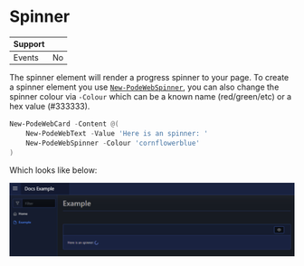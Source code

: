 # Spinner

| Support | |
| ------- |-|
| Events | No |

The spinner element will render a progress spinner to your page. To create a spinner element you use [`New-PodeWebSpinner`](../../../Functions/Elements/New-PodeWebSpinner), you can also change the spinner colour via `-Colour` which can be a known name (red/green/etc) or a hex value (#333333).

```powershell
New-PodeWebCard -Content @(
    New-PodeWebText -Value 'Here is an spinner: '
    New-PodeWebSpinner -Colour 'cornflowerblue'
)
```

Which looks like below:

![spinner](../../../images/spinner.png)
